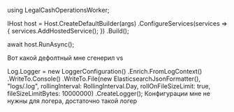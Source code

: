 using LegalCashOperationsWorker;

IHost host = Host.CreateDefaultBuilder(args)
    .ConfigureServices(services =>
    {
        services.AddHostedService<Worker>();
    })
    .Build();

await host.RunAsync();

Вот какой дефолтный мне сгенерил vs

Log.Logger = new LoggerConfiguration()
    .Enrich.FromLogContext()
    .WriteTo.Console()
    .WriteTo.File(new ElasticsearchJsonFormatter(), "logs/.log",
    rollingInterval: RollingInterval.Day,
    rollOnFileSizeLimit: true,
    fileSizeLimitBytes: 10000000)
.CreateLogger();  Конфигурации мне не нужны для логера, достаточно такой логер 

